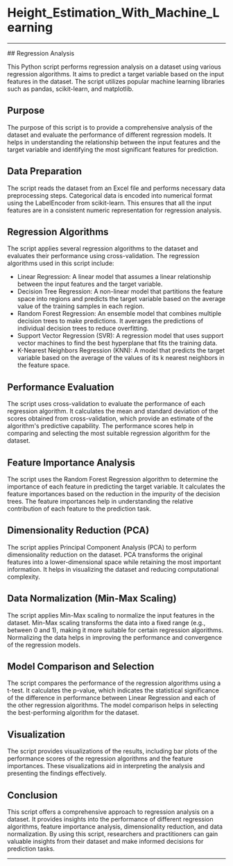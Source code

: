 # Height_Estimation_With_Machine_Learning

 
 <hr>
## Regression Analysis

This Python script performs regression analysis on a dataset using various regression algorithms. It aims to predict a target variable based on the input features in the dataset. The script utilizes popular machine learning libraries such as pandas, scikit-learn, and matplotlib.

## Purpose

The purpose of this script is to provide a comprehensive analysis of the dataset and evaluate the performance of different regression models. It helps in understanding the relationship between the input features and the target variable and identifying the most significant features for prediction.

## Data Preparation

The script reads the dataset from an Excel file and performs necessary data preprocessing steps. Categorical data is encoded into numerical format using the LabelEncoder from scikit-learn. This ensures that all the input features are in a consistent numeric representation for regression analysis.

## Regression Algorithms

The script applies several regression algorithms to the dataset and evaluates their performance using cross-validation. The regression algorithms used in this script include:

- Linear Regression: A linear model that assumes a linear relationship between the input features and the target variable.
- Decision Tree Regression: A non-linear model that partitions the feature space into regions and predicts the target variable based on the average value of the training samples in each region.
- Random Forest Regression: An ensemble model that combines multiple decision trees to make predictions. It averages the predictions of individual decision trees to reduce overfitting.
- Support Vector Regression (SVR): A regression model that uses support vector machines to find the best hyperplane that fits the training data.
- K-Nearest Neighbors Regression (KNN): A model that predicts the target variable based on the average of the values of its k nearest neighbors in the feature space.

## Performance Evaluation

The script uses cross-validation to evaluate the performance of each regression algorithm. It calculates the mean and standard deviation of the scores obtained from cross-validation, which provide an estimate of the algorithm's predictive capability. The performance scores help in comparing and selecting the most suitable regression algorithm for the dataset.

## Feature Importance Analysis

The script uses the Random Forest Regression algorithm to determine the importance of each feature in predicting the target variable. It calculates the feature importances based on the reduction in the impurity of the decision trees. The feature importances help in understanding the relative contribution of each feature to the prediction task.

## Dimensionality Reduction (PCA)

The script applies Principal Component Analysis (PCA) to perform dimensionality reduction on the dataset. PCA transforms the original features into a lower-dimensional space while retaining the most important information. It helps in visualizing the dataset and reducing computational complexity.

## Data Normalization (Min-Max Scaling)

The script applies Min-Max scaling to normalize the input features in the dataset. Min-Max scaling transforms the data into a fixed range (e.g., between 0 and 1), making it more suitable for certain regression algorithms. Normalizing the data helps in improving the performance and convergence of the regression models.

## Model Comparison and Selection

The script compares the performance of the regression algorithms using a t-test. It calculates the p-value, which indicates the statistical significance of the difference in performance between Linear Regression and each of the other regression algorithms. The model comparison helps in selecting the best-performing algorithm for the dataset.

## Visualization

The script provides visualizations of the results, including bar plots of the performance scores of the regression algorithms and the feature importances. These visualizations aid in interpreting the analysis and presenting the findings effectively.

## Conclusion

This script offers a comprehensive approach to regression analysis on a dataset. It provides insights into the performance of different regression algorithms, feature importance analysis, dimensionality reduction, and data normalization. By using this script, researchers and practitioners can gain valuable insights from their dataset and make informed decisions for prediction tasks.


<hr>
